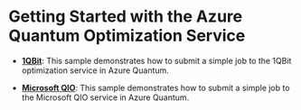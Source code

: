 # Getting Started with the Azure Quantum Optimization Service #

- **[1QBit](./1qbit/)**:
  This sample demonstrates how to submit a simple job to the 1QBit optimization service in Azure Quantum.

- **[Microsoft QIO](./microsoft-qio/)**:
  This sample demonstrates how to submit a simple job to the Microsoft QIO service in Azure Quantum.
